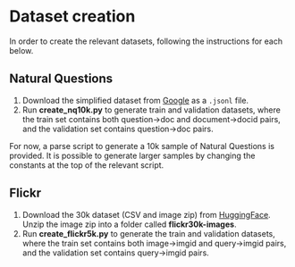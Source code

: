 # Dataset creation

In order to create the relevant datasets, following the instructions for each below.

## Natural Questions

1. Download the simplified dataset from [Google](https://ai.google.com/research/NaturalQuestions/download) as a `.jsonl` file.
2. Run **create_nq10k.py** to generate train and validation datasets, where the train set contains both question->doc and document->docid pairs, and the validation set contains question->doc pairs.

For now, a parse script to generate a 10k sample of Natural Questions is provided. It is possible to generate larger samples by changing the constants at the top of the relevant script.

## Flickr

1. Download the 30k dataset (CSV and image zip) from [HuggingFace](https://huggingface.co/datasets/nlphuji/flickr30k). Unzip
the image zip into a folder called **flickr30k-images**.
2. Run **create_flickr5k.py** to generate the train and validation datasets, where the train set contains both image->imgid 
and query->imgid pairs, and the validation set contains query->imgid pairs.